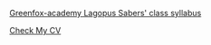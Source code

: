 [Greenfox-academy Lagopus Sabers' class syllabus](https://github.com/greenfox-academy/sabers-syllabus "Sabers' syllabus")

[Check My CV](https://dombo3.github.io "dombo3 CV")
